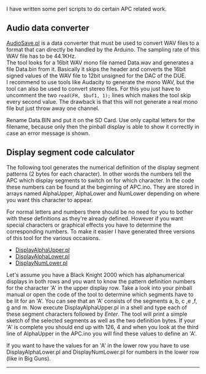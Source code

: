 I have written some perl scripts to do certain APC related work.

## Audio data converter 

[AudioSave.pl](https://github.com/AmokSolderer/APC/blob/master/DOC/Software/AudioSave.pl) is a data converter that must be used to convert WAV files to a format that can directly be handled by the Arduino. The sampling rate of this WAV file has to be 44.1KHz.  
The tool looks for a 16bit WAV mono file named Data.wav and generates a file Data.bin from it. Basically it skips the header and converts the 16bit signed values of the WAV file to 12bit unsigned for the DAC of the DUE.  
I recommend to use tools like Audacity to generate the mono WAV, but the tool can also be used to convert stereo files. For this you just have to uncomment the two `read(FH, $buf1, 1);` lines which makes the tool skip every second value. The drawback is that this will not generate a real mono file but just throw away one channel.

Rename Data.BIN and put it on the SD Card. Use only capital letters for the filename, because only then the pinball display is able to show it correctly in case an error message is shown.

## Display segment code calculator

The following tool generates the numerical definition of the display segment patterns (2 bytes for each character). In other words the numbers tell the APC which display segments to switch on for which character. In the code these numbers can be found at the beginning of APC.ino. They are stored in arrays named AlphaUpper, AlphaLower and NumLower depending on where you want this character to appear.

For normal letters and numbers there should be no need for you to bother with these definitions as they're already defined. However if you want special characters or graphical effects you have to determine the corresponding numbers. To make it easier I have generated three versions of this tool for the various occasions.

* [DisplayAlphaUpper.pl](https://github.com/AmokSolderer/APC/blob/master/DOC/Software/DisplayAlphaUpper.pl) 
* [DisplayAlphaLower.pl](https://github.com/AmokSolderer/APC/blob/master/DOC/Software/DisplayAlphaLower.pl)
* [DisplayNumLower.pl](https://github.com/AmokSolderer/APC/blob/master/DOC/Software/DisplayNumLower.pl)

Let's assume you have a Black Knight 2000 which has alphanumerical displays in both rows and you want to know the pattern definition numbers for the character 'A' in the upper display row. Take a look into your pinball manual or open the code of the tool to determine which segments have to be lit for an 'A'. You can see that an 'A' consists of the segments a, b, c ,e ,f, g and m. Now execute DisplayAlphaUpper.pl in a shell and type each of these segment characters followed by _Enter_. The tool will print a simple sketch of the selected segments as well as the two definition bytes. If your 'A' is complete you should end up with 126, 4 and when you look at the third line of AlphaUpper in the APC.ino you will find these values to define an 'A'.

If you want to have the values for an 'A' in the lower row you have to use DisplayAlphaLower.pl and DisplayNumLower.pl for numbers in the lower row (like in Big Guns).

***